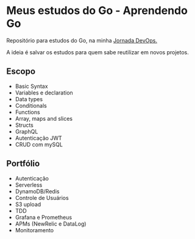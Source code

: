 <h1>Meus estudos do Go - Aprendendo Go</h1>
<p> Repositório para estudos do Go, na minha <a href="https://blog.renkel.com.br/jornada-do-devops-apresentacao/">Jornada DevOps.</a>

A ideia é salvar os estudos para quem sabe reutilizar em novos projetos.

## Escopo
* Basic Syntax
* Variables e declaration
* Data types
* Conditionals
* Functions
* Array, maps and slices
* Structs
* GraphQL
* Autenticação JWT
* CRUD com mySQL

## Portfólio

- Autenticação
- Serverless
- DynamoDB/Redis
- Controle de Usuários
- S3 upload
- TDD
- Grafana e Prometheus
- APMs (NewRelic e DataLog)
- Monitoramento
